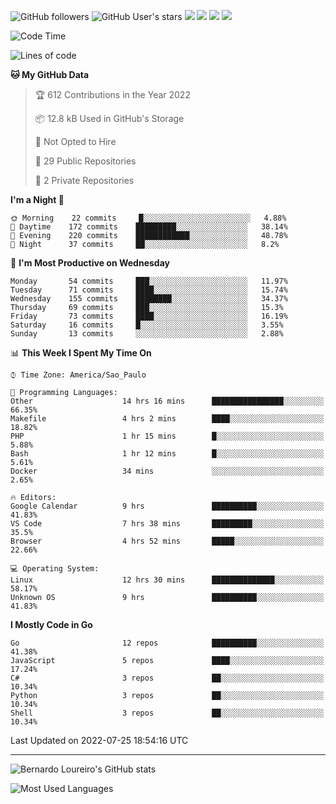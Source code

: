 ![GitHub followers](https://img.shields.io/github/followers/bernardolm?style=for-the-badge&label=GitHub%20followers) ![GitHub User's stars](https://img.shields.io/github/stars/bernardolm?style=for-the-badge&label=GitHub%20User's%20stars) [![](https://img.shields.io/static/v1?logo=linkedin&label=LinkedIn&message=bernardolm&color=0A66C2&style=for-the-badge)](https://www.linkedin.com/in/bernardolm) [![](https://img.shields.io/static/v1?logo=lastdotfm&label=last.fm&message=bernardolm&color=D51007&style=for-the-badge)](https://www.last.fm/user/bernardolm) [![](https://img.shields.io/static/v1?logo=spotify&label=spotify&message=bernardolou&color=1ED760&style=for-the-badge)](https://open.spotify.com/user/bernardolou) [![](https://img.shields.io/static/v1?logo=awesomelists&label=My%20awesome%20stars&message=⭐⭐⭐&color=FC60A8&style=for-the-badge)](https://github.com/bernardolm/awesome-stars)

<!--START_SECTION:waka-->
![Code Time](http://img.shields.io/badge/Code%20Time-1%2C604%20hrs%2016%20mins-blue)

![Lines of code](https://img.shields.io/badge/From%20Hello%20World%20I%27ve%20Written--16%20Thousand%20lines%20of%20code-blue)

**🐱 My GitHub Data** 

> 🏆 612 Contributions in the Year 2022
 > 
> 📦 12.8 kB Used in GitHub's Storage 
 > 
> 🚫 Not Opted to Hire
 > 
> 📜 29 Public Repositories 
 > 
> 🔑 2 Private Repositories  
 > 
**I'm a Night 🦉** 

```text
🌞 Morning    22 commits     █░░░░░░░░░░░░░░░░░░░░░░░░   4.88% 
🌆 Daytime    172 commits    █████████░░░░░░░░░░░░░░░░   38.14% 
🌃 Evening    220 commits    ████████████░░░░░░░░░░░░░   48.78% 
🌙 Night      37 commits     ██░░░░░░░░░░░░░░░░░░░░░░░   8.2%

```
📅 **I'm Most Productive on Wednesday** 

```text
Monday       54 commits     ███░░░░░░░░░░░░░░░░░░░░░░   11.97% 
Tuesday      71 commits     ████░░░░░░░░░░░░░░░░░░░░░   15.74% 
Wednesday    155 commits    ████████░░░░░░░░░░░░░░░░░   34.37% 
Thursday     69 commits     ███░░░░░░░░░░░░░░░░░░░░░░   15.3% 
Friday       73 commits     ████░░░░░░░░░░░░░░░░░░░░░   16.19% 
Saturday     16 commits     █░░░░░░░░░░░░░░░░░░░░░░░░   3.55% 
Sunday       13 commits     ░░░░░░░░░░░░░░░░░░░░░░░░░   2.88%

```


📊 **This Week I Spent My Time On** 

```text
⌚︎ Time Zone: America/Sao_Paulo

💬 Programming Languages: 
Other                    14 hrs 16 mins      ████████████████░░░░░░░░░   66.35% 
Makefile                 4 hrs 2 mins        ████░░░░░░░░░░░░░░░░░░░░░   18.82% 
PHP                      1 hr 15 mins        █░░░░░░░░░░░░░░░░░░░░░░░░   5.88% 
Bash                     1 hr 12 mins        █░░░░░░░░░░░░░░░░░░░░░░░░   5.61% 
Docker                   34 mins             ░░░░░░░░░░░░░░░░░░░░░░░░░   2.65%

🔥 Editors: 
Google Calendar          9 hrs               ██████████░░░░░░░░░░░░░░░   41.83% 
VS Code                  7 hrs 38 mins       █████████░░░░░░░░░░░░░░░░   35.5% 
Browser                  4 hrs 52 mins       █████░░░░░░░░░░░░░░░░░░░░   22.66%

💻 Operating System: 
Linux                    12 hrs 30 mins      ██████████████░░░░░░░░░░░   58.17% 
Unknown OS               9 hrs               ██████████░░░░░░░░░░░░░░░   41.83%

```

**I Mostly Code in Go** 

```text
Go                       12 repos            ██████████░░░░░░░░░░░░░░░   41.38% 
JavaScript               5 repos             ████░░░░░░░░░░░░░░░░░░░░░   17.24% 
C#                       3 repos             ██░░░░░░░░░░░░░░░░░░░░░░░   10.34% 
Python                   3 repos             ██░░░░░░░░░░░░░░░░░░░░░░░   10.34% 
Shell                    3 repos             ██░░░░░░░░░░░░░░░░░░░░░░░   10.34%

```



 Last Updated on 2022-07-25 18:54:16 UTC
<!--END_SECTION:waka-->

---

![Bernardo Loureiro's GitHub stats](https://github-readme-stats.vercel.app/api?username=bernardolm&count_private=true&show_icons=true&theme=nightowl&include_all_commits=true)

![Most Used Languages](https://github-readme-stats.vercel.app/api/top-langs/?username=bernardolm&theme=nightowl&langs_count=99)
